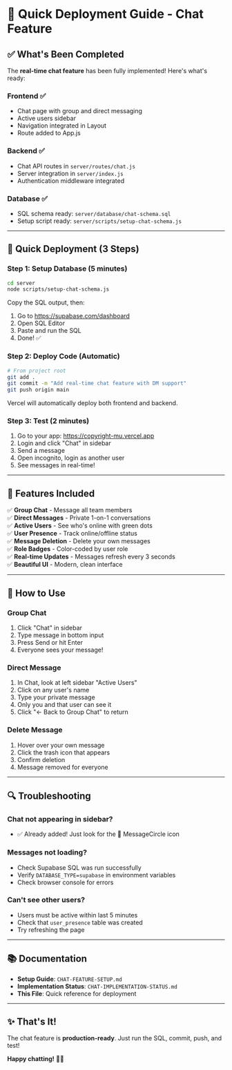 # 🚀 Quick Deployment Guide - Chat Feature

## ✅ What's Been Completed

The **real-time chat feature** has been fully implemented! Here's what's ready:

### Frontend ✅
- Chat page with group and direct messaging
- Active users sidebar
- Navigation integrated in Layout
- Route added to App.js

### Backend ✅
- Chat API routes in `server/routes/chat.js`
- Server integration in `server/index.js`
- Authentication middleware integrated

### Database ✅
- SQL schema ready: `server/database/chat-schema.sql`
- Setup script ready: `server/scripts/setup-chat-schema.js`

---

## 🎯 Quick Deployment (3 Steps)

### **Step 1: Setup Database (5 minutes)**

```bash
cd server
node scripts/setup-chat-schema.js
```

Copy the SQL output, then:
1. Go to https://supabase.com/dashboard
2. Open SQL Editor
3. Paste and run the SQL
4. Done! ✅

### **Step 2: Deploy Code (Automatic)**

```bash
# From project root
git add .
git commit -m "Add real-time chat feature with DM support"
git push origin main
```

Vercel will automatically deploy both frontend and backend.

### **Step 3: Test (2 minutes)**

1. Go to your app: https://copyright-mu.vercel.app
2. Login and click "Chat" in sidebar
3. Send a message
4. Open incognito, login as another user
5. See messages in real-time!

---

## 🎨 Features Included

✅ **Group Chat** - Message all team members  
✅ **Direct Messages** - Private 1-on-1 conversations  
✅ **Active Users** - See who's online with green dots  
✅ **User Presence** - Track online/offline status  
✅ **Message Deletion** - Delete your own messages  
✅ **Role Badges** - Color-coded by user role  
✅ **Real-time Updates** - Messages refresh every 3 seconds  
✅ **Beautiful UI** - Modern, clean interface  

---

## 📱 How to Use

### Group Chat
1. Click "Chat" in sidebar
2. Type message in bottom input
3. Press Send or hit Enter
4. Everyone sees your message!

### Direct Message
1. In Chat, look at left sidebar "Active Users"
2. Click on any user's name
3. Type your private message
4. Only you and that user can see it
5. Click "← Back to Group Chat" to return

### Delete Message
1. Hover over your own message
2. Click the trash icon that appears
3. Confirm deletion
4. Message removed for everyone

---

## 🔍 Troubleshooting

### Chat not appearing in sidebar?
- ✅ Already added! Just look for the 💬 MessageCircle icon

### Messages not loading?
- Check Supabase SQL was run successfully
- Verify `DATABASE_TYPE=supabase` in environment variables
- Check browser console for errors

### Can't see other users?
- Users must be active within last 5 minutes
- Check that `user_presence` table was created
- Try refreshing the page

---

## 📚 Documentation

- **Setup Guide**: `CHAT-FEATURE-SETUP.md`
- **Implementation Status**: `CHAT-IMPLEMENTATION-STATUS.md`
- **This File**: Quick reference for deployment

---

## ✨ That's It!

The chat feature is **production-ready**. Just run the SQL, commit, push, and test!

**Happy chatting!** 💬🎉


